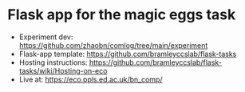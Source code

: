 # Flask app for the magic eggs task

* Experiment dev: https://github.com/zhaobn/comlog/tree/main/experiment
* Flask-app template: https://github.com/bramleyccslab/flask-tasks
* Hosting instructions: https://github.com/bramleyccslab/flask-tasks/wiki/Hosting-on-eco
* Live at: https://eco.ppls.ed.ac.uk/bn_comp/
